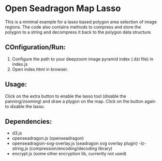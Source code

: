 
# Open Seadragon Map Lasso
This is a minimal example for a lasso based polygon area selection of image regions. The code also contains methods to compress and store the polygon to a string and decompress it back to the polygon data structure.

## COnfiguration/Run:
1) Configure the path to your deepzoom image pyramid index (.dzi file) in index.js
2) Open index.html in browser.

## Usage:
Click on the extra button to enable the lasso tool (disable the panning/zooming) and draw a plygon on the map.
Click on the button again to disable the lasso. 

## Dependencies:
- d3.js
- openseadragon.js (openseadragon)
- openseadragion-svg-overlay.js (seadragon svg overlay plugin)
-lz-string.js (compression/encoding/decoding library)
- encrypt.js (some other encryption lib, currently not used)

